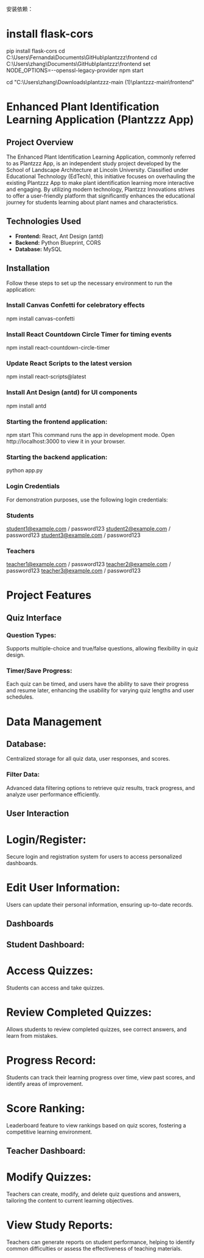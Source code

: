 安装依赖：
# install flask-cors
pip install flask-cors
cd C:\Users\Fernanda\Documents\GitHub\plantzzz\frontend
cd C:\Users\zhang\Documents\GitHub\plantzzz\frontend
set NODE_OPTIONS=--openssl-legacy-provider
npm start

cd "C:\Users\zhang\Downloads\plantzzz-main (1)\plantzzz-main\frontend"

# Enhanced Plant Identification Learning Application (Plantzzz App)

## Project Overview
The Enhanced Plant Identification Learning Application, commonly referred to as Plantzzz App, is an independent study project developed by the School of Landscape Architecture at Lincoln University. Classified under Educational Technology (EdTech), this initiative focuses on overhauling the existing Plantzzz App to make plant identification learning more interactive and engaging. By utilizing modern technology, Plantzzz Innovations strives to offer a user-friendly platform that significantly enhances the educational journey for students learning about plant names and characteristics.

## Technologies Used
- **Frontend:** React, Ant Design (antd)
- **Backend:** Python Blueprint, CORS
- **Database:** MySQL

## Installation
Follow these steps to set up the necessary environment to run the application:


### Install Canvas Confetti for celebratory effects
npm install canvas-confetti

### Install React Countdown Circle Timer for timing events
npm install react-countdown-circle-timer

### Update React Scripts to the latest version
npm install react-scripts@latest

### Install Ant Design (antd) for UI components
npm install antd


### Starting the frontend application:
npm start
This command runs the app in development mode. Open http://localhost:3000 to view it in your browser. 

### Starting the backend application:
python app.py

### Login Credentials
For demonstration purposes, use the following login credentials:

### Students
student1@example.com / password123
student2@example.com / password123
student3@example.com / password123

### Teachers
teacher1@example.com / password123
teacher2@example.com / password123
teacher3@example.com / password123

# Project Features
## Quiz Interface
###  Question Types:
Supports multiple-choice and true/false questions, allowing flexibility in quiz design.
###   Timer/Save Progress:
Each quiz can be timed, and users have the ability to save their progress and resume later, enhancing the usability for varying quiz lengths and user schedules.

# Data Management
## Database: 
Centralized storage for all quiz data, user responses, and scores.
###   Filter Data:
Advanced data filtering options to retrieve quiz results, track progress, and analyze user performance efficiently.

## User Interaction
#  Login/Register:
Secure login and registration system for users to access personalized dashboards.
#  Edit User Information:
Users can update their personal information, ensuring up-to-date records.

## Dashboards
##  Student Dashboard:
#  Access Quizzes:
Students can access and take quizzes.
#  Review Completed Quizzes:
Allows students to review completed quizzes, see correct answers, and learn from mistakes.
#  Progress Record: 
Students can track their learning progress over time, view past scores, and identify areas of improvement.
#  Score Ranking: 
Leaderboard feature to view rankings based on quiz scores, fostering a competitive learning environment.
## Teacher Dashboard:
# Modify Quizzes:
Teachers can create, modify, and delete quiz questions and answers, tailoring the content to current learning objectives.
# View Study Reports:
Teachers can generate reports on student performance, helping to identify common difficulties or assess the effectiveness of teaching materials.
